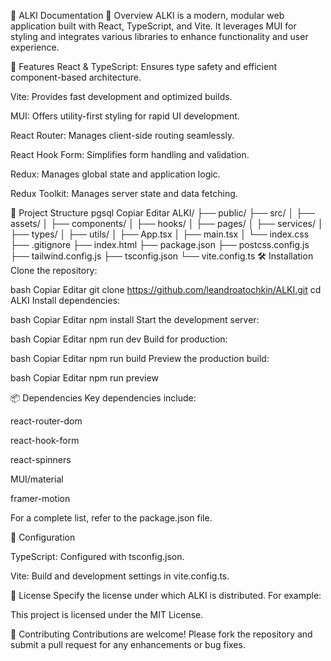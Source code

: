 📘 ALKI Documentation
🧠 Overview
ALKI is a modern, modular web application built with React, TypeScript, and Vite. It leverages MUI for styling and integrates various libraries to enhance functionality and user experience.

🚀 Features
React & TypeScript: Ensures type safety and efficient component-based architecture.

Vite: Provides fast development and optimized builds.

MUI: Offers utility-first styling for rapid UI development.

React Router: Manages client-side routing seamlessly.

React Hook Form: Simplifies form handling and validation.

Redux: Manages global state and application logic.

Redux Toolkit: Manages server state and data fetching.



📁 Project Structure
pgsql
Copiar
Editar
ALKI/
├── public/
├── src/
│   ├── assets/
│   ├── components/
│   ├── hooks/
│   ├── pages/
│   ├── services/
│   ├── types/
│   ├── utils/
│   ├── App.tsx
│   ├── main.tsx
│   └── index.css
├── .gitignore
├── index.html
├── package.json
├── postcss.config.js
├── tailwind.config.js
├── tsconfig.json
└── vite.config.ts
🛠️ Installation
Clone the repository:

bash
Copiar
Editar
git clone https://github.com/leandroatochkin/ALKI.git
cd ALKI
Install dependencies:

bash
Copiar
Editar
npm install
Start the development server:

bash
Copiar
Editar
npm run dev
Build for production:

bash
Copiar
Editar
npm run build
Preview the production build:

bash
Copiar
Editar
npm run preview


📦 Dependencies
Key dependencies include:



react-router-dom

react-hook-form

react-spinners

MUI/material

framer-motion


For a complete list, refer to the package.json file.

🔧 Configuration

TypeScript: Configured with tsconfig.json.

Vite: Build and development settings in vite.config.ts.

📄 License
Specify the license under which ALKI is distributed. For example:

This project is licensed under the MIT License.

🤝 Contributing
Contributions are welcome! Please fork the repository and submit a pull request for any enhancements or bug fixes.